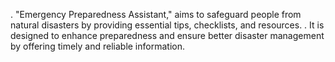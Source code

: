 . "Emergency Preparedness Assistant," aims to safeguard people from natural disasters by providing essential tips, checklists, and resources. 
. It is designed to enhance preparedness and ensure better disaster management by offering timely and reliable information.
